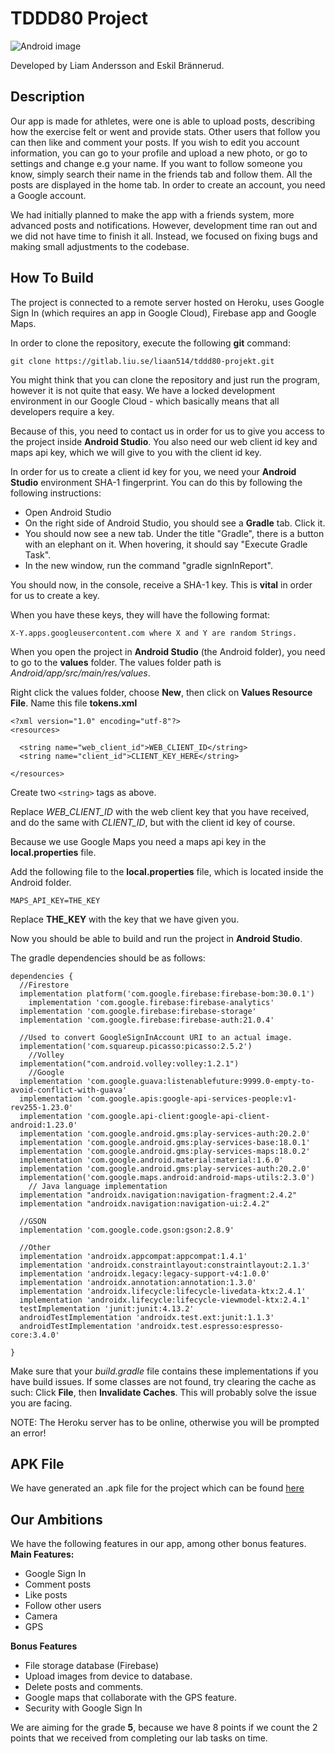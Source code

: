﻿# TDDD80 Project
![Android image](https://lh3.googleusercontent.com/GTmuiIZrppouc6hhdWiocybtRx1Tpbl52eYw4l-nAqHtHd4BpSMEqe-vGv7ZFiaHhG_l4v2m5Fdhapxw9aFLf28ErztHEv5WYIz5fA)

Developed by Liam Andersson and Eskil Brännerud.

## Description

Our app is made for athletes, were one is able to upload posts, describing how the exercise felt or went and provide stats. Other users that follow you can then 
like and comment your posts. If you wish to edit you account information, you can go to your profile and upload a new photo, or go to settings and change e.g your name.
If you want to follow someone you know, simply search their name in the friends tab and follow them. All the posts are displayed in the home tab. In order to create an account,
you need a Google account.

We had initially planned to make the app with a friends system, more advanced posts and notifications. However, development time ran out and we did not have time to finish it all.
Instead, we focused on fixing bugs and making small adjustments to the codebase.

## How To Build

The project is connected to a remote server hosted on Heroku, uses Google Sign In (which requires an app in Google Cloud), Firebase app and Google Maps.

In order to clone the repository, execute the following **git** command:

    git clone https://gitlab.liu.se/liaan514/tddd80-projekt.git

You might think that you can clone the repository and just run the program, however it is not quite that easy. We have a locked development environment in our Google Cloud - which basically means that all developers require a key.

Because of this, you need to contact us in order for us to give you access to the project inside **Android Studio**. You also need our web client id key and maps api key, which we will give to you with the client id key.

In order for us to create a client id key for you, we need your **Android Studio** environment SHA-1 fingerprint. You can do this by following the following instructions:
 - Open Android Studio
 - On the right side of Android Studio, you should see a **Gradle** tab. Click it.
 - You should now see a new tab. Under the title "Gradle", there is a button with an elephant on it. When hovering, it should say "Execute Gradle Task".
 - In the new window, run the command "gradle signInReport".

You should now, in the console, receive a SHA-1 key. This is **vital** in order for us to create a key.

When you have these keys, they will have the following format:
    
    X-Y.apps.googleusercontent.com where X and Y are random Strings.
    
When you open the project in **Android Studio** (the Android folder), you need to go to the **values** folder. 
The values folder path is *Android/app/src/main/res/values*. 

Right click the values folder, choose **New**, then click on **Values Resource File**. Name this file **tokens.xml**

    <?xml version="1.0" encoding="utf-8"?>  
    <resources>  
	     
      <string name="web_client_id">WEB_CLIENT_ID</string>  
      <string name="client_id">CLIENT_KEY_HERE</string>  
      
    </resources>

Create two `<string>` tags as above.
 
Replace *WEB_CLIENT_ID* with the web client key that you have received, and do the same with 
*CLIENT_ID*, but with the client id key of course.

Because we use Google Maps you need a maps api key in the **local.properties** file.

Add the following file to the **local.properties** file, which is located inside the Android folder.

    MAPS_API_KEY=THE_KEY

Replace **THE_KEY** with the key that we have given you.

Now you should be able to build and run the project in **Android Studio**. 

The gradle dependencies should be as follows:

    dependencies {  
      //Firestore  
      implementation platform('com.google.firebase:firebase-bom:30.0.1')  
        implementation 'com.google.firebase:firebase-analytics'  
      implementation 'com.google.firebase:firebase-storage'  
      implementation 'com.google.firebase:firebase-auth:21.0.4'  
      
      //Used to convert GoogleSignInAccount URI to an actual image.  
      implementation('com.squareup.picasso:picasso:2.5.2')  
        //Volley  
      implementation("com.android.volley:volley:1.2.1")  
        //Google  
      implementation 'com.google.guava:listenablefuture:9999.0-empty-to-avoid-conflict-with-guava'  
      implementation 'com.google.apis:google-api-services-people:v1-rev255-1.23.0'  
      implementation 'com.google.api-client:google-api-client-android:1.23.0'  
      implementation 'com.google.android.gms:play-services-auth:20.2.0'  
      implementation 'com.google.android.gms:play-services-base:18.0.1'  
      implementation 'com.google.android.gms:play-services-maps:18.0.2'  
      implementation 'com.google.android.material:material:1.6.0'  
      implementation 'com.google.android.gms:play-services-auth:20.2.0'  
      implementation('com.google.maps.android:android-maps-utils:2.3.0')  
        // Java language implementation  
      implementation "androidx.navigation:navigation-fragment:2.4.2"  
      implementation "androidx.navigation:navigation-ui:2.4.2"  
      
      //GSON  
      implementation 'com.google.code.gson:gson:2.8.9'  
      
      //Other  
      implementation 'androidx.appcompat:appcompat:1.4.1'  
      implementation 'androidx.constraintlayout:constraintlayout:2.1.3'  
      implementation 'androidx.legacy:legacy-support-v4:1.0.0'  
      implementation 'androidx.annotation:annotation:1.3.0'  
      implementation 'androidx.lifecycle:lifecycle-livedata-ktx:2.4.1'  
      implementation 'androidx.lifecycle:lifecycle-viewmodel-ktx:2.4.1'  
      testImplementation 'junit:junit:4.13.2'  
      androidTestImplementation 'androidx.test.ext:junit:1.1.3'  
      androidTestImplementation 'androidx.test.espresso:espresso-core:3.4.0'  
      
    }


Make sure that your *build.gradle* file contains these implementations if you have build issues.
If some classes are not found, try clearing the cache as such:
Click **File**,  then **Invalidate Caches**. This will probably solve the issue you are facing.

NOTE: The Heroku server has to be online, otherwise you will be prompted an error!

## APK File
We have generated an .apk file for the project which can be found [here](https://www.mediafire.com/file/qx43q20spwn0yxq/strinder-apk.zip/file)

## Our Ambitions

We have the following features in our app, among other bonus features.
**Main Features:**

 - Google Sign In
 - Comment posts
 - Like posts
 - Follow other users
 - Camera
 - GPS

**Bonus Features**

 - File storage database (Firebase)
 - Upload images from device to database.
 - Delete posts and comments.
 - Google maps that collaborate with the GPS feature.
 - Security with Google Sign In

We are aiming for the grade **5**, because we have 8 points if we count the 2 points that we received from completing our lab tasks on time.




